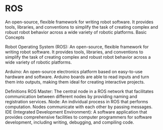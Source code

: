 # ROS
An open-source, flexible framework for writing robot software. It provides tools, libraries, and conventions to simplify the task of creating complex and robust robot behavior across a wide variety of robotic platforms.
Basic Concepts

Robot Operating System (ROS): An open-source, flexible framework for writing robot software. It provides tools, libraries, and conventions to simplify the task of creating complex and robust robot behavior across a wide variety of robotic platforms.

Arduino: An open-source electronics platform based on easy-to-use hardware and software. Arduino boards are able to read inputs and turn them into outputs, making them ideal for creating interactive projects.

Definitions
ROS Master: The central node in a ROS network that facilitates communication between different nodes by providing naming and registration services.
Node: An individual process in ROS that performs computation. Nodes communicate with each other by passing messages.
IDE (Integrated Development Environment): A software application that provides comprehensive facilities to computer programmers for software development, including writing, debugging, and compiling code.
